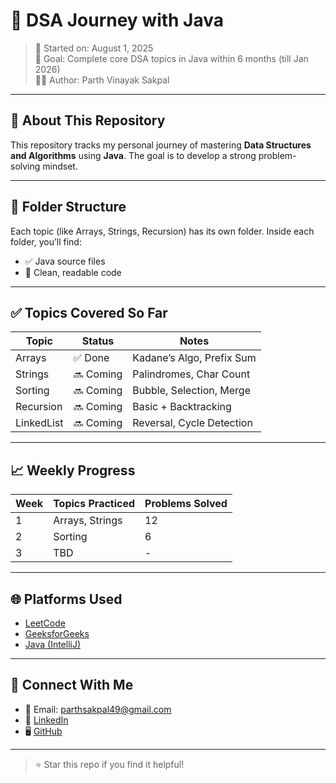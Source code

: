 # 🚀 DSA Journey with Java

> 📅 Started on: August 1, 2025  
> 🎯 Goal: Complete core DSA topics in Java within 6 months (till Jan 2026)  
> 👨‍💻 Author: Parth Vinayak Sakpal

---

## 📌 About This Repository

This repository tracks my personal journey of mastering **Data Structures and Algorithms** using **Java**. The goal is to develop a strong problem-solving mindset.

---

## 📂 Folder Structure

Each topic (like Arrays, Strings, Recursion) has its own folder. Inside each folder, you’ll find:
- ✅ Java source files
- 📄 Clean, readable code

---

## ✅ Topics Covered So Far

| Topic         | Status      | Notes                         |
|---------------|-----------  |-----------------------------  |
| Arrays        | ✅ Done    | Kadane’s Algo, Prefix Sum     |
| Strings       | 🔜 Coming  | Palindromes, Char Count       |
| Sorting       | 🔜 Coming  | Bubble, Selection, Merge      |
| Recursion     | 🔜 Coming  | Basic + Backtracking          |
| LinkedList    | 🔜 Coming  | Reversal, Cycle Detection     |

---

## 📈 Weekly Progress

| Week | Topics Practiced         | Problems Solved |
|------|--------------------------|-----------------|
| 1    | Arrays, Strings          | 12              |
| 2    | Sorting                  | 6               |
| 3    | TBD                      | -               |

---

## 🌐 Platforms Used

- [LeetCode](https://leetcode.com)
- [GeeksforGeeks](https://geeksforgeeks.org)
- [Java (IntelliJ)](https://www.jetbrains.com/idea/)

---

## 💬 Connect With Me

- 📧 Email: parthsakpal49@gmail.com  
- 💼 [LinkedIn](https://www.linkedin.com/in/parth-sakpal-513905317)  
- 🖥️ [GitHub](https://github.com/parthsakpal07)

---

> ⭐ Star this repo if you find it helpful!


